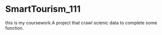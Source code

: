 # SmartTourism_111
this is my coursework.A project that crawl scienic data to complete some function.
